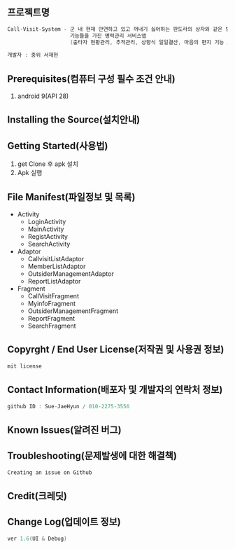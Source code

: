 ## 프로젝트명
```c
Call-Visit-System - 군 내 현재 만연하고 있고 꺼내기 싫어하는 판도라의 상자와 같은 병력관리 문제점을 보완하는
                    기능들을 가진 병력관리 서비스앱
                    (출타자 현황관리, 추적관리, 상향식 일일결산, 마음의 편지 기능 보유)
                    
개발자 : 중위 서재현
```
## Prerequisites(컴퓨터 구성 필수 조건 안내)
1. android 9(API 28)

## Installing the Source(설치안내)

## Getting Started(사용법)
1. get Clone 후 apk 설치
2. Apk 실행 

## File Manifest(파일정보 및 목록)

* Activity
  * LoginActivity
  * MainActivity
  * RegistActivity
  * SearchActivity
* Adaptor
  * CallvisitListAdaptor
  * MemberListAdaptor
  * OutsiderManagementAdaptor
  * ReportListAdaptor
* Fragment
  * CallVisitFragment
  * MyinfoFragment
  * OutsiderManagementFragment
  * ReportFragment
  * SearchFragment
  
## Copyrght / End User License(저작권 및 사용권 정보)
```c
mit license
```
## Contact Information(배포자 및 개발자의 연락처 정보)
```c
github ID : Sue-JaeHyun / 010-2275-3556
```
## Known Issues(알려진 버그)

## Troubleshooting(문제발생에 대한 해결책)
```c
Creating an issue on Github
```
## Credit(크레딧)

## Change Log(업데이트 정보)
```c
ver 1.6(UI & Debug)
```
